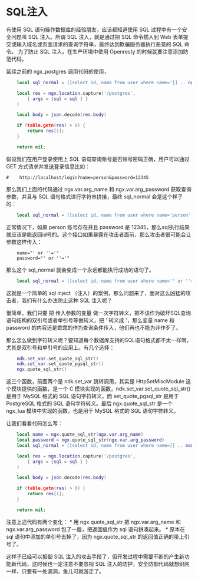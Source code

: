 # SQL注入
有使用 SQL 语句操作数据库的经验朋友，应该都知道使用 SQL 过程中有一个安全问题叫 SQL 注入。所谓 SQL 注入，就是通过把 SQL 命令插入到 Web 表单提交或输入域名或页面请求的查询字符串，最终达到欺骗服务器执行恶意的 SQL 命令。
为了防止 SQL 注入，在生产环境中使用 Openresty 的时候就要注意添加防范代码。

延续之前的 ngx_postgres 调用代码的使用，

```lua
    local sql_normal = [[select id, name from user where name=']] .. ngx.var.arg_name .. [[' and password=']] .. ngx.var.arg_password .. [[' limit 1;]]

    local res = ngx.location.capture('/postgres',
        { args = {sql = sql } }
    )

    local body = json.decode(res.body)

    if (table.getn(res) > 0) {
        return res[1];
    }

    return nil;
```

假设我们在用户登录使用上 SQL 语句查询账号是否账号密码正确，用户可以通过 GET 方式请求并发送登录信息比如：

```
#    http://localhost/login?name=person&password=12345
```

那么我们上面的代码通过 ngx.var.arg_name 和 ngx.var.arg_password 获取查询参数，并且与 SQL 语句格式进行字符串拼接，最终 sql_normal 会是这个样子的：
```lua
    local sql_normal = [[select id, name from user where name='person' and password='12345' limit 1;]]
```

正常情况下，如果 person 账号存在并且 password 是 12345，那么sql执行结果就应该是能返回id号的。这个接口如果暴露在攻击者面前，那么攻击者很可能会让参数这样传入：

```
    name="' or ''='"
    password="' or ''='"
```

那么这个 sql_normal 就会变成一个永远都能执行成功的语句了。
```lua
    local sql_normal = [[select id, name from user where name='' or ''='' and password='' or ''='' limit 1;]]
```

这就是一个简单的 sql inject （注入）的案例，那么问题来了，面对这么凶猛的攻击者，我们有什么办法防止这种 SQL 注入呢？

很简单，我们只要 把 传入参数的变量 做一次字符转义，把不该作为破坏SQL查询语句结构的双引号或者单引号等做转义，把 ' 转义成 \'，那么变量 name 和 password 的内容还是乖乖的作为查询条件传入，他们再也不能为非作歹了。

那么怎么做到字符转义呢？要知道每个数据库支持的SQL语句格式都不太一样啊，尤其是双引号和单引号的应用上。有几个选择：

```lua
    ndk.set_var.set_quote_sql_str()
    ndk.set_var.set_quote_pgsql_str()
    ngx.quote_sql_str()
```

这三个函数，前面两个是 ndk.set_var 跳转调用，其实是 HttpSetMiscModule 这个模块提供的函数，是一个 C 模块实现的函数，ndk.set_var.set_quote_sql_str() 是用于 MySQL 格式的 SQL 语句字符转义，而 set_quote_pgsql_str 是用于 PostgreSQL 格式的 SQL 语句字符转义。最后 ngx.quote_sql_str 是一个 ngx_lua 模块中实现的函数，也是用于 MySQL 格式的 SQL 语句字符转义。

让我们看看代码怎么写：

```lua
    local name = ngx.quote_sql_str(ngx.var.arg_name)
    local password = ngx.quote_sql_str(ngx.var.arg_password)
    local sql_normal = [[select id, name from user where name=]] .. name .. [[ and password=]] .. password .. [[ limit 1;]]

    local res = ngx.location.capture('/postgres',
        { args = {sql = sql } }
    )

    local body = json.decode(res.body)

    if (table.getn(res) > 0) {
        return res[1];
    }

    return nil;

```

注意上述代码有两个变化：
    * 用 ngx.quote_sql_str 把 ngx.var.arg_name 和 ngx.var.arg_password 包了一层，把返回值作为 sql 语句拼凑起来。
    * 原本在 sql 语句中添加的单引号去掉了，因为 ngx.quote_sql_str 的返回值正确的带上引号了。

这样子已经可以抵御 SQL 注入的攻击手段了，但开发过程中需要不断的产生新功能新代码，这时候也一定注意不要忽视 SQL 注入的防护，安全防御代码就想织网一样，只要有一处漏洞，鱼儿可就游走了。
